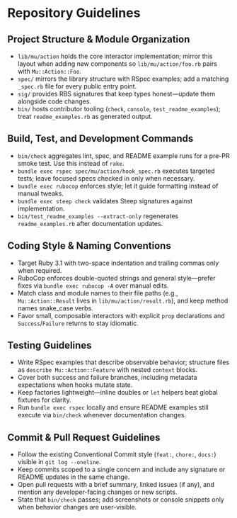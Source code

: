 # Repository Guidelines

## Project Structure & Module Organization
- `lib/mu/action` holds the core interactor implementation; mirror this layout when adding new components so `lib/mu/action/foo.rb` pairs with `Mu::Action::Foo`.
- `spec/` mirrors the library structure with RSpec examples; add a matching `_spec.rb` file for every public entry point.
- `sig/` provides RBS signatures that keep types honest—update them alongside code changes.
- `bin/` hosts contributor tooling (`check`, `console`, `test_readme_examples`); treat `readme_examples.rb` as generated output.

## Build, Test, and Development Commands
- `bin/check` aggregates lint, spec, and README example runs for a pre-PR smoke test. Use this instead of `rake`.
- `bundle exec rspec spec/mu/action/hook_spec.rb` executes targeted tests; leave focused specs checked in only when necessary.
- `bundle exec rubocop` enforces style; let it guide formatting instead of manual tweaks.
- `bundle exec steep check` validates Steep signatures against implementation.
- `bin/test_readme_examples --extract-only` regenerates `readme_examples.rb` after documentation updates.

## Coding Style & Naming Conventions
- Target Ruby 3.1 with two-space indentation and trailing commas only when required.
- RuboCop enforces double-quoted strings and general style—prefer fixes via `bundle exec rubocop -A` over manual edits.
- Match class and module names to their file paths (e.g., `Mu::Action::Result` lives in `lib/mu/action/result.rb`), and keep method names snake_case verbs.
- Favor small, composable interactors with explicit `prop` declarations and `Success`/`Failure` returns to stay idiomatic.

## Testing Guidelines
- Write RSpec examples that describe observable behavior; structure files as `describe Mu::Action::Feature` with nested `context` blocks.
- Cover both success and failure branches, including metadata expectations when hooks mutate state.
- Keep factories lightweight—inline doubles or `let` helpers beat global fixtures for clarity.
- Run `bundle exec rspec` locally and ensure README examples still execute via `bin/check` whenever documentation changes.

## Commit & Pull Request Guidelines
- Follow the existing Conventional Commit style (`feat:`, `chore:`, `docs:`) visible in `git log --oneline`.
- Keep commits scoped to a single concern and include any signature or README updates in the same change.
- Open pull requests with a brief summary, linked issues (if any), and mention any developer-facing changes or new scripts.
- State that `bin/check` passes; add screenshots or console snippets only when behavior changes are user-visible.
